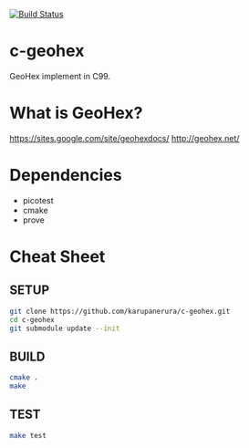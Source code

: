 [![Build Status](https://travis-ci.org/karupanerura/c-geohex.svg?branch=master)](https://travis-ci.org/karupanerura/c-geohex)

# c-geohex

GeoHex implement in C99.

# What is GeoHex?

https://sites.google.com/site/geohexdocs/
http://geohex.net/

# Dependencies

* picotest
* cmake
* prove

# Cheat Sheet

## SETUP

```bash
git clone https://github.com/karupanerura/c-geohex.git
cd c-geohex
git submodule update --init
```

## BUILD

```bash
cmake .
make
```

## TEST

```bash
make test
```
